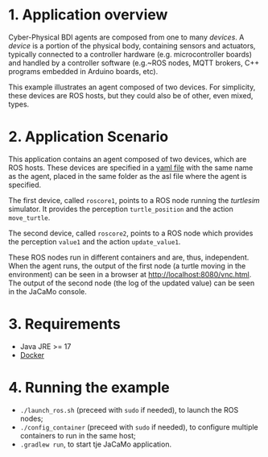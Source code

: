 # 1. Application overview
Cyber-Physical BDI agents are composed from one to many *devices*. A *device* is a portion of the physical body, containing sensors and actuators, typically connected to a controller hardware (e.g. microcontroller boards) and handled by a controller software (e.g.~ROS nodes, MQTT brokers,  C++ programs embedded in Arduino boards, etc). 

This example illustrates an agent composed of two devices. For simplicity, these devices are ROS hosts, but they could also be of other, even mixed, types.

# 2. Application Scenario
This application contains an agent composed of two devices, which are ROS hosts. These devices are specified in a [yaml file](src/agt/sample_agent.yaml) with the same name as the agent, placed in the same folder as the asl file where the agent is specified.

 The first device, called `roscore1`, points to a ROS node running the *turtlesim* simulator. It provides the perception `turtle_position` and the action `move_turtle`. 
 
 The second device, called `roscore2`, points to a ROS node which provides the perception `value1` and the action `update_value1`.

 These ROS nodes run in different containers and are, thus, independent. When the agent runs, the output of the first node (a turtle moving in the environment) can be seen in a browser at [http://localhost:8080/vnc.html](http://localhost:8080/vnc.html). The output of the second node (the log of the updated value) can be seen in the JaCaMo console.


# 3. Requirements
- Java JRE >= 17
- [Docker](https://www.docker.com/)


# 4. Running the example
- `./launch_ros.sh` (preceed with `sudo` if needed), to launch the ROS nodes;
- `./config_container` (preceed with `sudo` if needed), to configure multiple containers to run in the same host;
- `.gradlew run`, to start tje JaCaMo application.